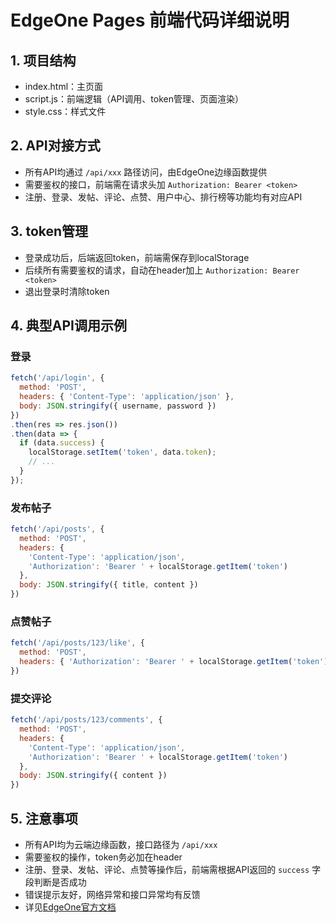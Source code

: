 # EdgeOne Pages 前端代码详细说明

## 1. 项目结构
- index.html：主页面
- script.js：前端逻辑（API调用、token管理、页面渲染）
- style.css：样式文件

## 2. API对接方式
- 所有API均通过 `/api/xxx` 路径访问，由EdgeOne边缘函数提供
- 需要鉴权的接口，前端需在请求头加 `Authorization: Bearer <token>`
- 注册、登录、发帖、评论、点赞、用户中心、排行榜等功能均有对应API

## 3. token管理
- 登录成功后，后端返回token，前端需保存到localStorage
- 后续所有需要鉴权的请求，自动在header加上 `Authorization: Bearer <token>`
- 退出登录时清除token

## 4. 典型API调用示例

### 登录
```js
fetch('/api/login', {
  method: 'POST',
  headers: { 'Content-Type': 'application/json' },
  body: JSON.stringify({ username, password })
})
.then(res => res.json())
.then(data => {
  if (data.success) {
    localStorage.setItem('token', data.token);
    // ...
  }
});
```

### 发布帖子
```js
fetch('/api/posts', {
  method: 'POST',
  headers: {
    'Content-Type': 'application/json',
    'Authorization': 'Bearer ' + localStorage.getItem('token')
  },
  body: JSON.stringify({ title, content })
})
```

### 点赞帖子
```js
fetch('/api/posts/123/like', {
  method: 'POST',
  headers: { 'Authorization': 'Bearer ' + localStorage.getItem('token') }
})
```

### 提交评论
```js
fetch('/api/posts/123/comments', {
  method: 'POST',
  headers: {
    'Content-Type': 'application/json',
    'Authorization': 'Bearer ' + localStorage.getItem('token')
  },
  body: JSON.stringify({ content })
})
```

## 5. 注意事项
- 所有API均为云端边缘函数，接口路径为 `/api/xxx`
- 需要鉴权的操作，token务必加在header
- 注册、登录、发帖、评论、点赞等操作后，前端需根据API返回的 `success` 字段判断是否成功
- 错误提示友好，网络异常和接口异常均有反馈
- 详见[EdgeOne官方文档](https://edgeone.ai/document/162227803822321664?product=edgedeveloperplatform) 